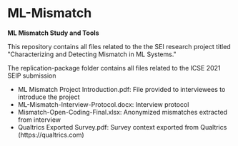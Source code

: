 # ML-Mismatch
<b>ML Mismatch Study and Tools</b>

This repository contains all files related to the the SEI research project titled "Characterizing and Detecting Mismatch in ML Systems."

The replication-package folder contains all files related to the ICSE 2021 SEIP submission

<ul>
  <li>ML Mismatch Project Introduction.pdf: File provided to interviewees to introduce the project</li>
  <li>ML-Mismatch-Interview-Protocol.docx: Interview protocol</li>
  <li>Mismatch-Open-Coding-Final.xlsx: Anonymized mismatches extracted from interview</li>
  <li>Qualtrics Exported Survey.pdf: Survey context exported from Qualtrics (https://qualtrics.com)</li>
</ul>
